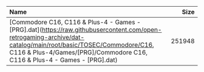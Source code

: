 |Name|Size|
|:---|---:|
|[Commodore C16, C116 & Plus-4 - Games - [PRG].dat](https://raw.githubusercontent.com/open-retrogaming-archive/dat-catalog/main/root/basic/TOSEC/Commodore/C16, C116 & Plus-4/Games/[PRG]/Commodore C16, C116 & Plus-4 - Games - [PRG].dat)|251948|
